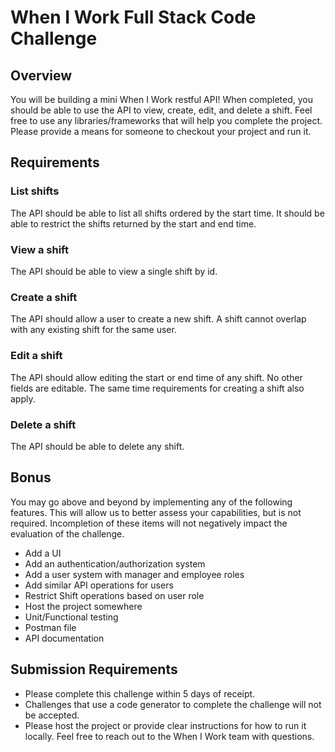 # When I Work Full Stack Code Challenge

## Overview

You will be building a mini When I Work restful API! When completed, you should be able to use
the API to view, create, edit, and delete a shift.
Feel free to use any libraries/frameworks that will help you complete the project.
Please provide a means for someone to checkout your project and run it.

## Requirements

### List shifts

The API should be able to list all shifts ordered by the start time. It should be able to restrict the
shifts returned by the start and end time.

### View a shift

The API should be able to view a single shift by id.

### Create a shift

The API should allow a user to create a new shift. A shift cannot overlap with any existing shift
for the same user.

### Edit a shift

The API should allow editing the start or end time of any shift. No other fields are editable. The
same time requirements for creating a shift also apply.

### Delete a shift

The API should be able to delete any shift.

## Bonus

You may go above and beyond by implementing any of the following features. This will allow us
to better assess your capabilities, but is not required. Incompletion of these items will not
negatively impact the evaluation of the challenge.

- Add a UI
- Add an authentication/authorization system
- Add a user system with manager and employee roles
- Add similar API operations for users
- Restrict Shift operations based on user role
- Host the project somewhere
- Unit/Functional testing
- Postman file
- API documentation

## Submission Requirements

- Please complete this challenge within 5 days of receipt.
- Challenges that use a code generator to complete the challenge will not be accepted.
- Please host the project or provide clear instructions for how to run it locally.
Feel free to reach out to the When I Work team with questions.
